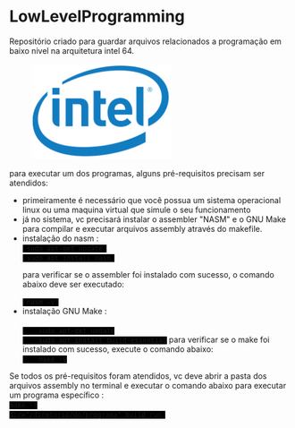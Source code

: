 # LowLevelProgramming

Repositório criado para guardar arquivos relacionados a programação em baixo nivel na arquitetura intel 64. <br>
<figure style="box-sizing: border-box; justify-content: center">
    <img src="./intel-logo.png" width="250px">
</figure>

para executar um dos programas, alguns pré-requisitos precisam ser atendidos:
<ul>
<li> primeiramente é necessário que você possua um sistema operacional linux ou uma maquina virtual que simule o seu funcionamento </li>
<li> já no sistema, vc precisará instalar o assembler "NASM" e o GNU Make para compilar e executar arquivos assembly através do makefile. </li>
<li> instalação do nasm : </li>
    <code style="background-color : black"> sudo apt-get update </code> <br>
    <code style="background-color : black"> sudo apt install nasm </code>
    <p>para verificar se o assembler foi instalado com sucesso, o comando abaixo deve ser executado:</p>
    <code style="background-color : black"> nasm -v </code>
<li> instalação GNU Make : </li>
    <code style="background-color : black">
    sudo apt-get update</code>
    <code style="background-color : black">
    sudo apt install build-essential</code>
    para verificar se o make foi instalado com sucesso, execute o comando abaixo: 
    <code style="background-color : black">
    make -v</code>
</ul>

Se todos os pré-requisitos foram atendidos, vc deve abrir a pasta dos arquivos assembly no terminal e executar o comando abaixo para executar um programa específico : <br>
    <code style="background-color : black">make -s dir="/diretorio/do/programa" build run </code>